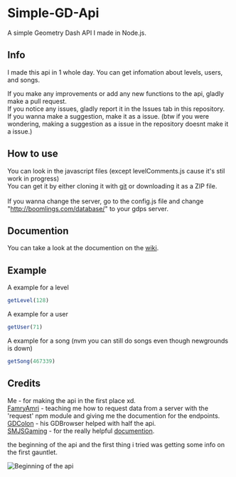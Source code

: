 # Simple-GD-Api
A simple Geometry Dash API I made in Node.js.

## Info
I made this api in 1 whole day. You can get infomation about levels, users, and songs.

If you make any improvements or add any new functions to the api, gladly make a pull request.<br/>
If you notice any issues, gladly report it in the Issues tab in this repository.<br/>
If you wanna make a suggestion, make it as a issue. (btw if you were wondering, making a suggestion as a issue in the repository doesnt make it a issue.)

## How to use
You can look in the javascript files (except levelComments.js cause it's stil work in progress)<br/>
You can get it by either cloning it with [git](https://git-scm.com/) or downloading it as a ZIP file.<br/>
<br/>
If you wanna change the server, go to the config.js file and change "http://boomlings.com/database/" to your gdps server.

## Documention
You can take a look at the documention on the [wiki](https://github.com/willycoffee/Simple-GD-Api/wiki).

## Example
A example for a level
```javascript
getLevel(128)
```

A example for a user
```javascript
getUser(71)
```

A example for a song (nvm you can still do songs even though newgrounds is down)
```javascript
getSong(467339)
```

## Credits
Me - for making the api in the first place xd.<br/>
[FamryAmri](https://github.com/FamryAmri) - teaching me how to request data from a server with the 'request' npm module and giving me the documention for the endpoints.<br/>
[GDColon](https://github.com/GDColon) - his GDBrowser helped with half the api.<br/>
[SMJSGaming](https://github.com/SMJSGaming) - for the really helpful [documention](https://github.com/SMJSGaming/GDDocs).


the beginning of the api and the first thing i tried was getting some info on the first gauntlet.


![Beginning of the api](https://i.imgur.com/3EMX5UO.png)
